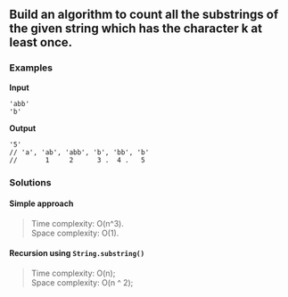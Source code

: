 ## Build an algorithm to count all the substrings of the given string which has the character k at least once.

### Examples

**Input**

```
'abb'
'b'
```

**Output**

```
'5'
// 'a', 'ab', 'abb', 'b', 'bb', 'b'
//       1     2      3 .  4 .   5
```

### Solutions

#### Simple approach

> Time complexity: O(n^3).  
> Space complexity: O(1).

#### Recursion using `String.substring()`

> Time complexity: O(n);  
> Space complexity: O(n ^ 2);
